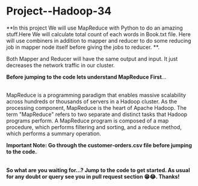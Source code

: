# Project--Hadoop-34

<table>
  
**In this project We will use MapReduce with Python to do an amazing stuff.Here We will calculate total count of each words in Book.txt file. Here will use combiners in addition to mapper and reducer to do some reducing job in mapper node itself before giving the jobs to reducer. **.<br>

Both Mapper and Reducer will have the same output and input. It just decreases the network traffic in our cluster.

**Before jumping to the code lets understand MapReduce First**...<br></br>

MapReduce is a programming paradigm that enables massive scalability across hundreds or thousands of servers in a Hadoop cluster. As the processing component, MapReduce is the heart of Apache Hadoop. The term "MapReduce" refers to two separate and distinct tasks that Hadoop programs perform.
A MapReduce program is composed of a map procedure, which performs filtering and sorting, and a reduce method, which performs a summary operation.


**Important Note: Go through the customer-orders.csv file before jumping to the code.**


</table>

**So what are you waiting for...? Jump to the code to get started. As usual for any doubt or query see you in pull request section 😁😂. Thanks!**


